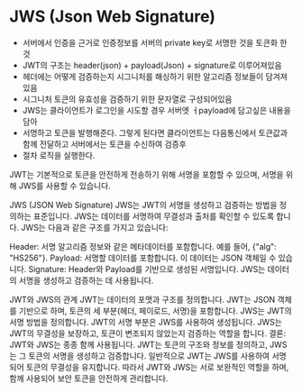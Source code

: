 
# JWS (Json Web Signature)

- 서버에서 인증을 근거로 인증정보를 서버의 private key로 서명한 것을 토큰화 한것
- JWT의 구조는 header(json) + payload(Json) + signature로 이루어져있음
- 헤더에는 어떻게 검증하는지 시그니처를 해싱하기 위한 알고리즘 정보들이 담겨져 있음
- 시그니처 토큰의 유효성을 검증하기 위한 문자열로 구성되어있음
- JWS는 클라이언트가 로그인을 시도할 경우 서버엣 ㅓpayload에 담고싶은 내용을 담아 
- 서명하고 토큰을 발행해준다. 그렇게 된다면 클라이언트는 다음통신에서 토큰값과 함께 전달하고 서버에서는 토큰을 수신하여 검증후 
- 절차 로직을 실행한다.


JWT는 기본적으로 토큰을 안전하게 전송하기 위해 서명을 포함할 수 있으며, 서명을 위해 JWS를 사용할 수 있습니다.

JWS (JSON Web Signature)
JWS는 JWT의 서명을 생성하고 검증하는 방법을 정의하는 표준입니다. JWS는 데이터를 서명하여 무결성과 출처를 확인할 수 있도록 합니다. JWS는 다음과 같은 구조를 가지고 있습니다:

Header: 서명 알고리즘 정보와 같은 메타데이터를 포함합니다. 예를 들어, {"alg": "HS256"}.
Payload: 서명할 데이터를 포함합니다. 이 데이터는 JSON 객체일 수 있습니다.
Signature: Header와 Payload를 기반으로 생성된 서명입니다.
JWS는 데이터의 서명을 생성하고 검증하는 데 사용됩니다.

JWT와 JWS의 관계
JWT는 데이터의 포맷과 구조를 정의합니다. JWT는 JSON 객체를 기반으로 하며, 토큰의 세 부분(헤더, 페이로드, 서명)을 포함합니다.
JWS는 JWT의 서명 방법을 정의합니다. JWT의 서명 부분은 JWS를 사용하여 생성됩니다. JWS는 JWT의 무결성을 보장하고, 토큰이 변조되지 않았는지 검증하는 역할을 합니다.
결론: JWT와 JWS는 종종 함께 사용됩니다. JWT는 토큰의 구조와 정보를 정의하고, JWS는 그 토큰의 서명을 생성하고 검증합니다. 일반적으로 JWT는 JWS를 사용하여 서명되어 토큰의 무결성을 유지합니다. 따라서 JWT와 JWS는 서로 보완적인 역할을 하며, 함께 사용되어 보안 토큰을 안전하게 관리합니다.






